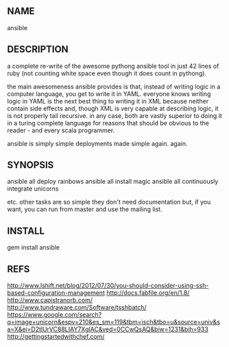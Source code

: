 NAME
----
  ansible

DESCRIPTION
-----------
  a complete re-write of the awesome pythong ansible tool in just 42 lines of
  ruby (not counting white space even though it does count in pythong).
  
  the main awesomeness ansible provides is that, instead of writing logic in a
  computer language, you get to write it in YAML.  everyone knows writing
  logic in YAML is the next best thing to writing it in XML because neither
  contain side effects and, though XML is very capable at describing logic, it
  is not properly tail recursive.  in any case, both are vastly superior to
  doing it in a turing complete language for reasons that should be obvious to
  the reader - and every scala programmer.

  ansible is simply simple deployments made simple again.  again.

SYNOPSIS
--------
  ansible all deploy rainbows
  ansible all install magic
  ansible all continuously integrate unicorns

  etc.  other tasks are so simple they don't need documentation but, if you
  want, you can run from master and use the mailing list.


INSTALL
-------
  gem install ansible

REFS
----
  http://www.lshift.net/blog/2012/07/30/you-should-consider-using-ssh-based-configuration-management
  http://docs.fabfile.org/en/1.8/
  http://www.capistranorb.com/
  http://www.tundraware.com/Software/tsshbatch/
  https://www.google.com/search?q=image+unicorn&espv=210&es_sm=119&tbm=isch&tbo=u&source=univ&sa=X&ei=D2tlUrVC88LIAY7XgIAC&ved=0CCwQsAQ&biw=1231&bih=933
  http://gettingstartedwithchef.com/
